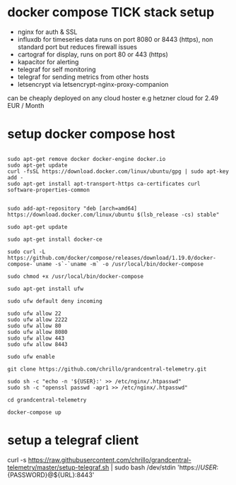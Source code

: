 # docker compose TICK stack setup

- nginx for auth & SSL
- influxdb for timeseries data runs on port 8080 or 8443 (https), non standard port but reduces firewall issues
- cartograf for display, runs on port 80 or 443 (https)
- kapacitor for alerting
- telegraf for self monitoring
- telegraf for sending metrics from other hosts
- letsencrypt via letsencrypt-nginx-proxy-companion

can be cheaply deployed on any cloud hoster e.g hetzner cloud for 2.49 EUR / Month

# setup docker compose host

```

sudo apt-get remove docker docker-engine docker.io
sudo apt-get update
curl -fsSL https://download.docker.com/linux/ubuntu/gpg | sudo apt-key add -
sudo apt-get install apt-transport-https ca-certificates curl software-properties-common


sudo add-apt-repository "deb [arch=amd64] https://download.docker.com/linux/ubuntu $(lsb_release -cs) stable"

sudo apt-get update

sudo apt-get install docker-ce

sudo curl -L https://github.com/docker/compose/releases/download/1.19.0/docker-compose-`uname -s`-`uname -m` -o /usr/local/bin/docker-compose

sudo chmod +x /usr/local/bin/docker-compose

sudo apt-get install ufw

sudo ufw default deny incoming

sudo ufw allow 22
sudo ufw allow 2222
sudo ufw allow 80
sudo ufw allow 8080
sudo ufw allow 443
sudo ufw allow 8443

sudo ufw enable

git clone https://github.com/chrillo/grandcentral-telemetry.git

sudo sh -c "echo -n '${USER}:' >> /etc/nginx/.htpasswd"
sudo sh -c "openssl passwd -apr1 >> /etc/nginx/.htpasswd"

cd grandcentral-telemetry

docker-compose up

```

# setup a telegraf client

curl -s https://raw.githubusercontent.com/chrillo/grandcentral-telemetry/master/setup-telegraf.sh | sudo bash /dev/stdin 'https://${USER}:${PASSWORD}@${URL}:8443'